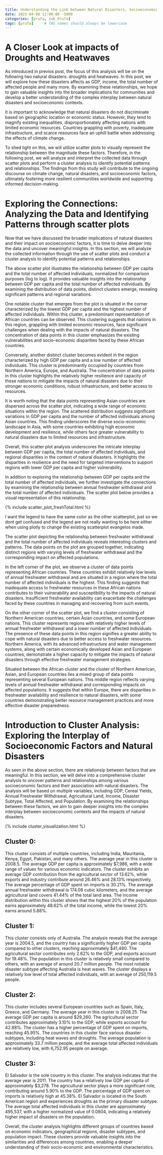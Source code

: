 ```yaml
---
title: Understanding the Link between Natural Disasters, Socioeconomic Factors, and Human Impacts
date: 2023-04-08 12:00:00 -5000
categories: [prufa, sub_Prufa]
tags: [prufa]     # TAG names should always be lowercase
---
```


# A Closer Look at impacts of Droughts and Heatwaves

As introduced in previos post, the focus of this analysis will be on the following two natural disasters: droughts and heatwaves. In this post, we will explore how these disasters affects as GDP, income, the total number of affected people and many more. By examining these relationships, we hope to gain valuable insights into the broader implications for communities and develop a better understanding of the complex interplay between natural disasters and socioeconomic contexts.

It is important to acknowledge that natural disasters do not discriminate based on geographic location or economic status. However, they tend to magnify existing inequalities, disproportionately affecting nations with limited economic resources. Countries grappling with poverty, inadequate infrastructure, and scarce resources face an uphill battle when addressing the effects of climate change.

To shed light on this, we will utilize scatter plots to visually represent the relationship between the magnitude these factors. Therefore, in the following post, we will analyze and interpret the collected data through scatter plots and perform a cluster analysis to identify potential patterns and relationships. The findings from this study will contribute to the ongoing discourse on climate change, natural disasters, and socioeconomic factors, ultimately fostering more resilient communities worldwide and supporting informed decision-making.

# Exploring the Connections: Analyzing the Data and Identifying Patterns through scatter plots 
Now that we have discussed the broader implications of natural disasters and their impact on socioeconomic factors, it is time to delve deeper into the data and uncover meaningful insights. In this section, we will analyze the collected information through the use of scatter plots and conduct a cluster analysis to identify potential patterns and relationships. 



The above scatter plot illustrates the relationship between GDP per capita and the total number of affected individuals, normalized for comparison purposes (log to log). It provides valuable insights into the relationship between GDP per capita and the total number of affected individuals. By examining the distribution of data points, distinct clusters emerge, revealing significant patterns and regional variations.

One notable cluster that emerges from the plot is situated in the corner characterized by the lowest GDP per capita and the highest number of affected individuals. Within this cluster, a predominant representation of African countries can be observed. This clustering suggests that nations in this region, grappling with limited economic resources, face significant challenges when dealing with the impacts of natural disasters. The concentration of data points in this cluster emphasizes the existing vulnerabilities and socio-economic disparities faced by these African countries.

Conversely, another distinct cluster becomes evident in the region characterized by high GDP per capita and a low number of affected individuals. This cluster is predominantly occupied by countries from Northern America, Europe, and Australia. The concentration of data points in this cluster highlights the relatively higher resilience and capacity of these nations to mitigate the impacts of natural disasters due to their stronger economic conditions, robust infrastructure, and better access to resources.

It is worth noting that the data points representing Asian countries are dispersed across the scatter plot, indicating a wide range of economic situations within the region. The scattered distribution suggests significant variations in GDP per capita and the number of affected individuals among Asian countries. This finding underscores the diverse socio-economic landscape in Asia, with some countries exhibiting high economic development and resilience, while others face greater vulnerability to natural disasters due to limited resources and infrastructure.

Overall, this scatter plot analysis underscores the intricate interplay between GDP per capita, the total number of affected individuals, and regional disparities in the context of natural disasters. It highlights the disparities in resilience and the need for targeted interventions to support regions with lower GDP per capita and higher vulnerability. 

In addition to exploring the relationship between GDP per capita and the total number of affected individuals, we further investigate the connections by examining the relationship between annual freshwater withdrawal and the total number of affected individuals. The scatter plot below provides a visual representation of this relationship.

{% include scatter_plot_freshTotal.html %}

I want the legend to have the same color as the other scatterplot, just so we dont get confused and the legend are not really wanting to be here either when using plotly to change the existing scatterplot evangelos made. 

The scatter plot depicting the relationship between freshwater withdrawal and the total number of affected individuals reveals interesting clusters and patterns. The data points on the plot are grouped together, indicating distinct regions with varying levels of freshwater withdrawal and the corresponding impact on affected populations.

In the left corner of the plot, we observe a cluster of data points representing African countries. These countries exhibit relatively low levels of annual freshwater withdrawal and are situated in a region where the total number of affected individuals is the highest. This finding suggests that inadequate access to freshwater resources in these African nations contributes to their vulnerability and susceptibility to the impacts of natural disasters. Insufficient freshwater availability can exacerbate the challenges faced by these countries in managing and recovering from such events.

On the other corner of the scatter plot, we find a cluster consisting of Northern American countries, certain Asian countries, and some European nations. This cluster represents regions with relatively higher levels of annual freshwater withdrawal and a lower number of affected individuals. The presence of these data points in this region signifies a greater ability to cope with natural disasters due to better access to freshwater resources. Northern America, with its advanced infrastructure and water management systems, along with certain economically developed Asian and European countries, demonstrate a higher capacity to mitigate the impacts of natural disasters through effective freshwater management strategies.

Situated between the African cluster and the cluster of Northern American, Asian, and European countries lies a mixed group of data points representing several European nations. This middle region reflects varying levels of annual freshwater withdrawal and corresponding impacts on affected populations. It suggests that within Europe, there are disparities in freshwater availability and resilience to natural disasters, with some countries demonstrating better resource management practices and more effective disaster preparedness.

# Introduction to Cluster Analysis: Exploring the Interplay of Socioeconomic Factors and Natural Disasters

As seen in the above section, there are relationsip between factors that are meaningful. In this section, we will delve into a comprehensive cluster analysis to uncover patterns and relationships among various socioeconomic factors and their association with natural disasters. The analysis will be based on multiple variables, including GDP, Cereal Yields, Annual Freshwater Withdrawal, Agricultural Land, Income, Disaster Subtype, Total Affected, and Population. By examining the relationships between these factors, we aim to gain deeper insights into the complex interplay between socioeconomic contexts and the impacts of natural disasters.

{% include cluster_visualization.html %}

## Cluster 0:
This cluster consists of multiple countries, including India, Mauritania, Kenya, Egypt, Pakistan, and many others. The average year in this cluster is 2008.5. The average GDP per capita is approximately $7,986, with a wide range of values for various economic indicators. The cluster exhibits an average GDP contribution from the agricultural sector of 13.62%, while exports and industry contribute around 26.46% and 28.13% respectively. The average percentage of GDP spent on imports is 30.21%. The average annual freshwater withdrawal is 174.08 cubic kilometers, and the average agricultural land covers 41.44% of the total land area. The income distribution within this cluster shows that the highest 20% of the population earns approximately 48.62% of the total income, while the lowest 20% earns around 5.88%.

## Cluster 1:
This cluster consists only of Australia. The analysis reveals that the average year is 2004.5, and the country has a significantly higher GDP per capita compared to other clusters, reaching approximately $41,480. The agricultural sector contributes only 2.62% to the GDP, and exports account for 19.48%. The population in this cluster is relatively small compared to others, with an average of around 20.7 million people. The most notable disaster subtype affecting Australia is heat waves. The cluster displays a relatively low level of total affected individuals, with an average of 250,119.5 people.

## Cluster 2:
This cluster includes several European countries such as Spain, Italy, Greece, and Germany. The average year in this cluster is 2008.25. The average GDP per capita is around $29,260. The agricultural sector contributes approximately 3.10% to the GDP, while exports account for 42.88%. The cluster has a higher percentage of GDP spent on imports, reaching 45.95%. The countries in this cluster face various disaster subtypes, including heat waves and droughts. The average population is approximately 33.7 million people, and the average total affected individuals are relatively low, with 6,752.95 people on average.

## Cluster 3:
El Salvador is the sole country in this cluster. The analysis indicates that the average year is 2011. The country has a relatively low GDP per capita of approximately $3,278. The agricultural sector plays a more significant role, contributing around 5.90% to the GDP. The percentage of GDP spent on imports is relatively high at 45.38%. El Salvador is located in the South American region and experiences droughts as the primary disaster subtype. The average total affected individuals in this cluster are approximately 495,537, with a higher normalized value of 0.0804, indicating a relatively higher impact of disasters on the population.

Overall, the cluster analysis highlights different groups of countries based on economic indicators, geographical regions, disaster subtypes, and population impact. These clusters provide valuable insights into the similarities and differences among countries, enabling a deeper understanding of their socio-economic and environmental characteristics.





